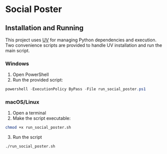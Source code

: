 # Social Poster

## Installation and Running

This project uses [UV](https://docs.astral.sh/uv/) for managing Python dependencies and execution. Two convenience scripts are provided to handle UV installation and run the main script.

### Windows

1. Open PowerShell
2. Run the provided script:
```powershell
powershell -ExecutionPolicy ByPass -File run_social_poster.ps1
```

### macOS/Linux

1. Open a terminal
2. Make the script executable:
```bash
chmod +x run_social_poster.sh
```
3. Run the script

```bash
./run_social_poster.sh
```